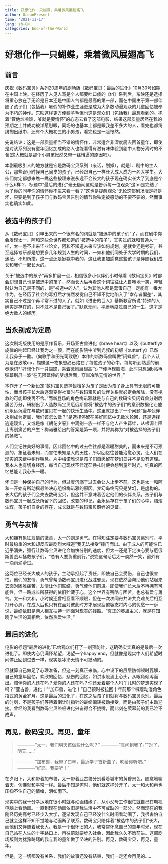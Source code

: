 ```yaml
---
title: 好想化作一只蝴蝶，乘着微风展翅高飞
author: OceanPresent
time: '2021-11-17'
lang: zh-CN
categories: End-of-the-World
---
```


# 好想化作一只蝴蝶，乘着微风展翅高飞

## 前言

庆祝《数码宝贝》系列20周年的剧场版《数码宝贝：最后的进化》10月30号如期在中国上映。在经历了人见人骂是个人都要吐口痰的《tri》系列后，东映还是选择将重心放在了无论是日本还是中国人气都是最高的第一部，而在中国由于第一部伴随了孩子们（包括我）暑假的补作业生涯更是成为大多数动漫观众的儿童回忆被奉为不朽的神作。东映这样更方便薅羊毛但也这是观众们（包括我）最想看到的。抱着“管他炒冷饭，爷就是要情怀”的心态去看了这部电影，结果这部质量居然在我的预期之上并成功被洋葱怼眼，同场的也基本上都是跟我差不多大的人，看完也都纷纷掏出纸巾，还有个大概初三的小男孩，看完也是一脸怅然。

先说结论：这是一部质量相当不错的情怀作，非常适合非深度厨去回首童年，即使是对该系列没有童年回忆加成的路人也能看得有滋有味体验到剧中人物分离时的不舍(这大概就是那个小男孩怅然又带一丝懵逼的原因吧）。

本剧最吸引人的地方就是它是数码宝贝系列（废话，划掉），就是1、剧中的主人公，那些跟小时候自己同岁的孩子，已经跟自己一样长大成人成为一名大学生。大伙们肯定都想来瞧一瞧这些按理来说永远不会长大的孩子现在确实长大了到底是个什么b样  2、标题中”最后的进化“毫无疑问这就是告诉每一位观众”这tm是完结了为了你的同年你的情怀你不进来看一看？”这也是提醒观众“无论这部剧场版是好是坏，只要是到了孩子们与数码宝贝告别的情节你铁定被感动的不要不要的，然而事实也确实如此。

## 被选中的孩子们

从《数码宝贝》引申出来的一个很有名的词就是”被选中的孩子们“了。而在剧中你会发现太一、阿和这些全世界都知道的“被选中的孩子”，其实过的就和普通人一样，太一憋不出来毕业论文，阿和不知道未来应该如何规划，是就业还是考研，甚至选择考研都是想要多几年规划人生的时间，一如和他们同处于大学时期的我们，迷茫，不知所措。这一点还是挺戳中我的，这让我更加感觉这些孩子是伴随我们成长和我们一起长大的。

关于”被选中的孩子“再多扩展一点，相信很多小伙伴们小时候看《数码宝贝》时都会幻想自己也是被选中的孩子，然而长大后再看这个词往往让人自嘲地一笑，年轻时认为自己是不同的，是”被选中的人”，认为其他人都是蠢蛋自己一定能有一番大作为，在经历了社会的毒打后才恍然发觉自己不知不觉地陷入了”幸存者偏差“，其实自己不过是个再平常不过的人了，就如《进击的巨人》基斯教官所说“特殊的人确实是存在的，只不过不是自己罢了。”默默无闻，平庸地度过自己的一生，这才是绝大数人的经历。

## 当永别成为定局

这次剧场版使用的是原作音乐，开场亚古兽进化《brave heart》以及《butterfly》旋律的响起已经让我为之一颤，而在能影院中听到光叔的初版《butterfly》已然让我鼻子一酸。（向歌手和田光司致敬）本作的新数码兽叫做”闪蝶兽“，我个人认为是在致敬op，蝴蝶这一物象想必已烙在了每位孩子的心中，每每听到熟悉的前奏歌词*“好想化作一只蝴蝶，乘着微风展翅高飞。”*便浮现脑海，此时只想回b站再弹幕刷屏一波“在无限延伸的梦想后面，穿越冷酷无情的世界。”

本作开了一个新设定“数码宝贝选择搭档多为孩子是因为孩子身上具有无限的可能性，而当孩子长大后逐渐变得社畜时与数码宝贝的伙伴关系就必定会解除，没有挽救的可能即使再不舍。”而新登场的角色梅诺雅就是与自己的数码宝贝闪蝶兽分别后痛苦万分，研制出了人造数码宝贝厄俄斯兽将“被选中的孩子们”的意识数据化让他们永远沉浸在与数码宝贝在一起的快乐生活中。这里就提出了一个问题“当与伙伴永别成为定局，我们该怎么做？”是选择停留在美好回忆中无数次轮回，还是选择逃避现实，又或是像《朝花夕誓》中离别一族一样不与他人产生羁绊，从根源上阻止离别痛苦的产生？梅诺雅给出的答案是第一项，并将其称为“对被选择的孩子们的拯救”。

人们会记住美好的事情，因此回忆中的过去往往都是温暖甜美的，而未来是不可预测的，象征着未知，而害怕未知是人的天性，所以回忆往昔能治愈心灵，让人们在现实的夹缝中稍作喘息。片中梅诺雅说是孩子们自愿留在梦幻岛并不是没有道理。我本人也有切身经历，每当自己现状不佳迷茫挣扎时便会想到童年时光，纯真的回忆总能让我心头一暖。

怀旧是一种保护自己的行为，但过度沉溺于过去会让人止步不前。这也是太一和阿和一开始有所动摇最终决心组织梅诺雅的原因。梦幻岛终究只是梦幻，是虚构的。长大后的孩子们会失去数码宝贝，但这并不意味着否定他们的伙伴关系，孩子们与数码宝贝一起成长所留下的回忆，改变的印记，会永远存在于孩子们的心中，熠熠生辉，孩子们自身的存在，成长就是与数码宝贝羁绊的见证。

## 勇气与友情

大和拥有象征友情的徽章，太一的则是勇气。在得知注定要与数码宝贝离别时，平时最稳重的大和却反应最剧烈大喊道”我无法接受“摔门而出。由于成人的可能性已近乎消失，强行让数码宝贝进化会加快分别的速度，但太一还是下定决心要与厄俄斯兽战斗拯救孩子们，“总有人要负重前行。”说完这句话后太一淡然一笑，窗外有一滴雨滴滑过。

这两位已经长大成人的孩子，主动承担起了责任，即使自己会受伤，自己也很害怕。他们的友情、勇气曾帮助数码宝贝进化战胜邪恶，现在依然会帮助他们站起来去面对困难痛苦，友情让他们联结，勇气使他们前进。即使我们长大后不再拥有可能性，但一路成长所获得的依旧贮藏于心。这个世界有残酷与困苦，也总有爱与勇气。太一和大和，小时候还曾相互看不顺眼，但在一次次同舟共济共克难关后相互打开心扉，在成人后也只有在面对彼此时方才展现疲倦容态将内心的忧愁一一诉说，最终依旧是两人相互扶持一同面对现实的残酷。“真正的英雄主义，就是在知晓了生活的真相后，依然热爱生活。”

## 最后的进化

电影的标题“最后的进化”已给观众们打了一剂预防针，这确确实实真的是最后一次进化了。即使内心仍满怀希望，渴望一个happy end，但就像是现实中人们希望时间停止回到过去一样，现实是冰冷无情不可撼动的。

但就算自己做足了心理准备，但这一刻真正来临，心中设下的层层防御顿时瓦解，自己的童年回忆，欢欣的回忆，悲伤的回忆，如洪水般涌上心头，从眼角倾泻而出。陪伴你的人还在吗？爱你的人还在吗？你还爱着那个人吗？儿时的梦想实现了吗？“亚古兽，进化！”“加布兽，进化！”自己顿时被拉回十年前那个喊着动漫角色招式的黄金岁月。这是最后的进化了，在这之后孩子们就将与数码宝贝永别。最后的时刻，不是孩子们等待着倒计时指针的最终偏转被动接受，而是由孩子们主动迎接。曾经的我看到数码宝贝终极进化兴奋得合不拢嘴，而此刻在荧幕前的我已泣不成声。

## 再见，数码宝贝。再见，童年

>————“太一，我们明天该做些什么呢？”
>————“真问到我了。”“对了，明天......”

>————“加布兽，我带了口琴，最近学了首新曲子，吹给你听吧。”
>————“好耶，我要听！”

在夕阳下，大和带着加布兽，太一带着亚古兽分别看着城市的黄昏景色，随意地聊着天，仿佛就和平常一样。最后不知是何时，他们就这样分开了，太一和大和再也压抑不住自己的情绪，泪如雨下。

现实中的我十分幸运地在很小时就与动画结缘了，从小父母工作很忙就自己在电视电脑上看动画。一直到现在动画依旧是我生活中不可或缺的一部分。然而现在的我刚经历完高考已经步入大学，逐渐发现自己已经没什么时间看动画了，我很害怕自己就会这样不知不觉地与动画断了联系。数码宝贝陪伴着“被选中的孩子们”长大，而他们又伴随着我长大。我是一个很怀旧的人，我常常怀念自己的童年时光，现在自己站在人生的十字路口上，再往前就要步入社会，因此我久久不愿前进。这部剧场版则为犹豫踌躇的我与我的童年做了坚决的告别。再见，数码宝贝，再见，童年。   

但是，这一切都没有关系，我们的故事还没有结束，我们一定还会再见的......